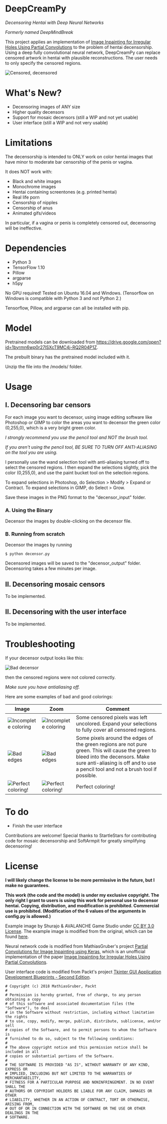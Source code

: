 # DeepCreamPy
*Decensoring Hentai with Deep Neural Networks*

*Formerly named DeepMindBreak*

This project applies an implementation of [Image Inpainting for Irregular Holes Using Partial Convolutions](https://arxiv.org/abs/1804.07723) to the problem of hentai decensorship. Using a deep fully convolutional neural network, DeepCreamPy can replace censored artwork in hentai with plausible reconstructions. The user needs to only specify the censored regions.

![Censored, decensored](/readme_images/mermaid_collage.png)

# What's New?
- Decensoring images of ANY size
- Higher quality decensors
- Support for mosaic decensors (still a WIP and not yet usable)
- User interface (still a WIP and not very usable)

# Limitations

The decensorship is intended to ONLY work on color hentai images that have minor to moderate bar censorship of the penis or vagina.

It does NOT work with:
- Black and white images
- Monochrome images
- Hentai containing screentones (e.g. printed hentai)
- Real life porn
- Censorship of nipples
- Censorship of anus
- Animated gifs/videos

In particular, if a vagina or penis is completely censored out, decensoring will be ineffective.

# Dependencies

- Python 3
- TensorFlow 1.10
- Pillow
- argparse
- h5py

No GPU required! Tested on Ubuntu 16.04 and Windows. (Tensorflow on Windows is compatible with Python 3 and not Python 2.)

Tensorflow, Pillow, and argparse can all be installed with pip.

# Model
Pretrained models can be downloaded from https://drive.google.com/open?id=1byrmn6wp0r27lSXcT9MC4j-RQ2R04P1Z.

The prebuilt binary has the pretrained model included with it.

Unzip the file into the /models/ folder.

# Usage

## I. Decensoring bar censors

For each image you want to decensor, using image editing software like Photoshop or GIMP to color the areas you want to decensor the green color (0,255,0), which is a very bright green color.

*I strongly recommend you use the pencil tool and NOT the brush tool.*

*If you aren't using the pencil tool, BE SURE TO TURN OFF ANTI-ALIASING on the tool you are using.*

I personally use the wand selection tool with anti-aliasing turned off to select the censored regions. I then expand the selections slightly, pick the color (0,255,0), and use the paint bucket tool on the selection regions.

To expand selections in Photoshop, do Selection > Modify > Expand or Contract.
To expand selections in GIMP, do Select > Grow.

Save these images in the PNG format to the "decensor_input" folder.

### A. Using the Binary

Decensor the images by double-clicking on the decensor file.

### B. Running from scratch

Decensor the images by running

```
$ python decensor.py
```

Decensored images will be saved to the "decensor_output" folder. Decensoring takes a few minutes per image.

## II. Decensoring mosaic censors

To be implemented.

## II. Decensoring with the user interface

To be implemented.

# Troubleshooting
If your decensor output looks like this:

![Bad decensor](/readme_images/mermaid_face_censored_bad_decensor.png)

then the censored regions were not colored correctly.

*Make sure you have antialiasing off.*

Here are some examples of bad and good colorings:

|Image|Zoom|Comment|
|--- | --- | ---|
|![Incomplete coloring](/readme_images/mermaid_face_censored_bad_incomplete.png)|![Incomplete coloring](/readme_images/mermaid_face_censored_bad_incomplete_zoom.png)|Some censored pixels was left uncolored. Expand your selections to fully cover all censored regions.|
|![Bad edges](/readme_images/mermaid_face_censored_bad_edge.png)|![Bad edges](/readme_images/mermaid_face_censored_bad_edge_zoom.png)|Some pixels around the edges of the green regions are not pure green. This will cause the green to bleed into the decensors. Make sure anti-aliasing is off and to use a pencil tool and not a brush tool if possible.|
|![Perfect coloring!](/readme_images/mermaid_face_censored_good.png)|![Perfect coloring!](/readme_images/mermaid_face_censored_good_zoom.png)|Perfect coloring!|

# To do
- Finish the user interface

Contributions are welcome! Special thanks to StartleStars for contributing code for mosaic decensorship and SoftArmpit for greatly simplifying decensoring!

# License
**I will likely change the license to be more permissive in the future, but I make no guarantees.**

**This work (the code and the model) is under my exclusive copyright. The only right I grant to users is using this work for personal use to decensor hentai. Copying, distribution, and modification is prohibited. Commercial use is prohibited. (Modification of the 6 values of the arguments in config.py is allowed.)**

Example image by Shurajo & AVALANCHE Game Studio under [CC BY 3.0 License](https://creativecommons.org/licenses/by/3.0/). The example image is modified from the original, which can be found [here](https://opengameart.org/content/mermaid).

Neural network code is modified from MathiasGruber's project [Partial Convolutions for Image Inpainting using Keras](https://github.com/MathiasGruber/PConv-Keras), which is an unofficial implementation of the paper [Image Inpainting for Irregular Holes Using Partial Convolutions](https://arxiv.org/abs/1804.07723).

User interface code is modified from Packt's project [Tkinter GUI Application Development Blueprints - Second Edition](https://github.com/PacktPublishing/Tkinter-GUI-Application-Development-Blueprints-Second-Edition).


```
# Copyright (c) 2018 MathiasGruber, Packt
#
# Permission is hereby granted, free of charge, to any person obtaining a copy
# of this software and associated documentation files (the "Software"), to deal
# in the Software without restriction, including without limitation the rights
# to use, copy, modify, merge, publish, distribute, sublicense, and/or sell
# copies of the Software, and to permit persons to whom the Software is
# furnished to do so, subject to the following conditions:
#
# The above copyright notice and this permission notice shall be included in all
# copies or substantial portions of the Software.
#
# THE SOFTWARE IS PROVIDED "AS IS", WITHOUT WARRANTY OF ANY KIND, EXPRESS OR
# IMPLIED, INCLUDING BUT NOT LIMITED TO THE WARRANTIES OF MERCHANTABILITY,
# FITNESS FOR A PARTICULAR PURPOSE AND NONINFRINGEMENT. IN NO EVENT SHALL THE
# AUTHORS OR COPYRIGHT HOLDERS BE LIABLE FOR ANY CLAIM, DAMAGES OR OTHER
# LIABILITY, WHETHER IN AN ACTION OF CONTRACT, TORT OR OTHERWISE, ARISING FROM,
# OUT OF OR IN CONNECTION WITH THE SOFTWARE OR THE USE OR OTHER DEALINGS IN THE
# SOFTWARE.
```